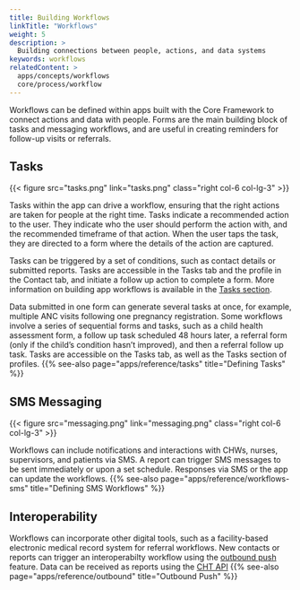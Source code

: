 ```yaml
---
title: Building Workflows
linkTitle: "Workflows"
weight: 5
description: >
  Building connections between people, actions, and data systems
keywords: workflows
relatedContent: >
  apps/concepts/workflows
  core/process/workflow
---
```


Workflows can be defined within apps built with the Core Framework to connect actions and data with people. Forms are the main building block of tasks and messaging workflows, and are useful in creating reminders for follow-up visits or referrals.

## Tasks

{{< figure src="tasks.png" link="tasks.png" class="right col-6 col-lg-3" >}}

Tasks within the app can drive a workflow, ensuring that the right actions are taken for people at the right time. Tasks indicate a recommended action to the user. They indicate who the user should perform the action with, and the recommended timeframe of that action. When the user taps the task, they are directed to a form where the details of the action are captured.

Tasks can be triggered by a set of conditions, such as contact details or submitted reports. Tasks are accessible in the Tasks tab and the profile in the Contact tab, and initiate a follow up action to complete a form. More information on building app workflows is available in the [Tasks section]().

Data submitted in one form can generate several tasks at once, for example, multiple ANC visits following one pregnancy registration. Some workflows involve a series of sequential forms and tasks, such as a child health assessment form, a follow up task scheduled 48 hours later, a referral form (only if the child’s condition hasn’t improved), and then a referral follow up task. Tasks are accessible on the Tasks tab, as well as the Tasks section of profiles. 
{{% see-also page="apps/reference/tasks" title="Defining Tasks" %}}

## SMS Messaging

{{< figure src="messaging.png" link="messaging.png" class="right col-6 col-lg-3" >}}

Workflows can include notifications and interactions with CHWs, nurses, supervisors, and patients via SMS. A report can trigger SMS messages to be sent immediately or upon a set schedule. Responses via SMS or the app can update the workflows.
{{% see-also page="apps/reference/workflows-sms" title="Defining SMS Workflows" %}}

## Interoperability 

Workflows can incorporate other digital tools, such as a facility-based electronic medical record system for referral workflows. New contacts or reports can trigger an interoperabilty workflow using the [outbound push]() feature. Data can be received as reports using the [CHT API](https://github.com/medic/cht-core/tree/master/api)
{{% see-also page="apps/reference/outbound" title="Outbound Push" %}}
